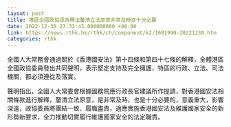 ```yaml
---
layout: post
title: 港區全國政協認為釋法釐清立法原意非常及時亦十分必要
date: 2022-12-30 23:33:43.000000000 +08:00
link: https://news.rthk.hk/rthk/ch/component/k2/1681990-20221230.htm
categories: rthk
---
```


全國人大常務會通過關於《香港國安法》第十四條和第四十七條的解釋，全體港區全國政協委員發出共同聲明，表示堅定支持及完全擁護，特區的行政、立法、司法機關，都必須遵從及落實。

聲明指出，全國人大常委會根據國務院應行政長官建議所作提請，對香港國安法相關條款進行解釋，釐清立法原意，是非常及時，也是十分必要的，意義重大，影響深遠，政協委員將團結一致、履職盡責，適應實施香港國安法及維護國家安全的新形勢新要求，全力推動切實履行維護國家安全的法定職責。
